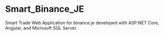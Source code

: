 # Smart_Binance_JE
Smart Trade Web Application for binance.je developed with ASP.NET Core, Angular, and Microsoft SQL Server.
